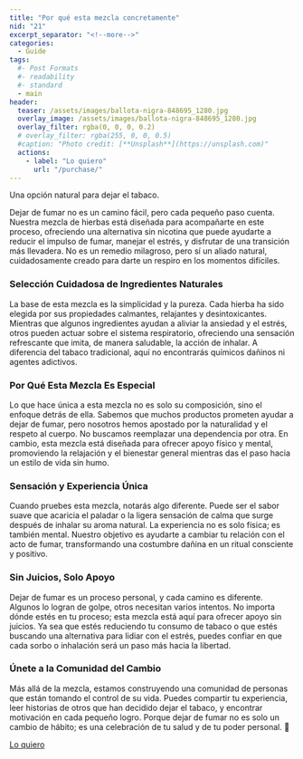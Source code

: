 ```yaml
---
title: "Por qué esta mezcla concretamente"
nid: "21"
excerpt_separator: "<!--more-->"
categories:
  - Guide
tags:
  #- Post Formats
  #- readability
  #- standard
  - main
header:
  teaser: /assets/images/ballota-nigra-848695_1280.jpg
  overlay_image: /assets/images/ballota-nigra-848695_1280.jpg
  overlay_filter: rgba(0, 0, 0, 0.2)
  # overlay_filter: rgba(255, 0, 0, 0.5)
  #caption: "Photo credit: [**Unsplash**](https://unsplash.com)"
  actions:
    - label: "Lo quiero"
      url: "/purchase/"
---
```

Una opción natural para dejar el tabaco.
<!--more-->

Dejar de fumar no es un camino fácil, pero cada pequeño paso cuenta. Nuestra mezcla de hierbas está diseñada para acompañarte en este proceso, ofreciendo una alternativa sin nicotina que puede ayudarte a reducir el impulso de fumar, manejar el estrés, y disfrutar de una transición más llevadera. No es un remedio milagroso, pero sí un aliado natural, cuidadosamente creado para darte un respiro en los momentos difíciles.

### **Selección Cuidadosa de Ingredientes Naturales**  
La base de esta mezcla es la simplicidad y la pureza. Cada hierba ha sido elegida por sus propiedades calmantes, relajantes y desintoxicantes. Mientras que algunos ingredientes ayudan a aliviar la ansiedad y el estrés, otros pueden actuar sobre el sistema respiratorio, ofreciendo una sensación refrescante que imita, de manera saludable, la acción de inhalar. A diferencia del tabaco tradicional, aquí no encontrarás químicos dañinos ni agentes adictivos.

### **Por Qué Esta Mezcla Es Especial**  
Lo que hace única a esta mezcla no es solo su composición, sino el enfoque detrás de ella. Sabemos que muchos productos prometen ayudar a dejar de fumar, pero nosotros hemos apostado por la naturalidad y el respeto al cuerpo. No buscamos reemplazar una dependencia por otra. En cambio, esta mezcla está diseñada para ofrecer apoyo físico y mental, promoviendo la relajación y el bienestar general mientras das el paso hacia un estilo de vida sin humo.

### **Sensación y Experiencia Única**  
Cuando pruebes esta mezcla, notarás algo diferente. Puede ser el sabor suave que acaricia el paladar o la ligera sensación de calma que surge después de inhalar su aroma natural. La experiencia no es solo física; es también mental. Nuestro objetivo es ayudarte a cambiar tu relación con el acto de fumar, transformando una costumbre dañina en un ritual consciente y positivo.

### **Sin Juicios, Solo Apoyo**  
Dejar de fumar es un proceso personal, y cada camino es diferente. Algunos lo logran de golpe, otros necesitan varios intentos. No importa dónde estés en tu proceso; esta mezcla está aquí para ofrecer apoyo sin juicios. Ya sea que estés reduciendo tu consumo de tabaco o que estés buscando una alternativa para lidiar con el estrés, puedes confiar en que cada sorbo o inhalación será un paso más hacia la libertad.

### **Únete a la Comunidad del Cambio**  
Más allá de la mezcla, estamos construyendo una comunidad de personas que están tomando el control de su vida. Puedes compartir tu experiencia, leer historias de otros que han decidido dejar el tabaco, y encontrar motivación en cada pequeño logro. Porque dejar de fumar no es solo un cambio de hábito; es una celebración de tu salud y de tu poder personal. 🌱  

[Lo quiero](../../purchase/)
